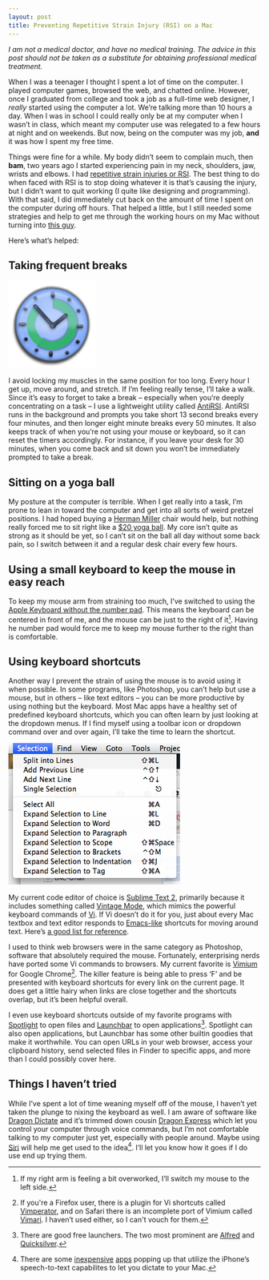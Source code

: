 ```yaml
---
layout: post
title: Preventing Repetitive Strain Injury (RSI) on a Mac
---
```

*I am not a medical doctor, and have no medical training. The advice in this post should not be taken as a substitute for obtaining professional medical treatment.*

When I was a teenager I thought I spent a lot of time on the computer. I played computer games, browsed the web, and chatted online. However, once I graduated from college and took a job as a full-time web designer, I *really* started using the computer a lot. We’re talking more than 10 hours a day. When I was in school I could really only be at my computer when I wasn’t in class, which meant my computer use was relegated to a few hours at night and on weekends. But now, being on the computer was my job, **and** it was how I spent my free time.

Things were fine for a while. My body didn’t seem to complain much, then **bam**, two years ago I started experiencing pain in my neck, shoulders, jaw, wrists and elbows. I had [repetitive strain injuries or RSI](https://en.wikipedia.org/wiki/Repetitive_strain_injury). The best thing to do when faced with RSI is to stop doing whatever it is that’s causing the injury, but I didn’t want to quit working (I quite like designing and programming). With that said, I did immediately cut back on the amount of time I spent on the computer during off hours. That helped a little, but I still needed some strategies and help to get me through the working hours on my Mac without turning into [this guy](https://en.wikipedia.org/wiki/Quasimodo). 

Here’s what’s helped:

## Taking frequent breaks

<a href="http://itunes.apple.com/us/app/antirsi/id442007571?mt=12&amp;partnerId=30&amp;siteID=cxyf8xxWmGo"><img src="/blog/images/2012/02/antirsi-icon.png" alt="AntiRSI Icon" class="alignright"></a>

I avoid locking my muscles in the same position for too long. Every hour I get up, move around, and stretch. If I’m feeling really tense, I’ll take a walk. Since it’s easy to forget to take a break – especially when you’re deeply concentrating on a task – I use a lightweight utility called [AntiRSI](http://itunes.apple.com/us/app/antirsi/id442007571?mt=12&amp;partnerId=30&amp;siteID=cxyf8xxWmGo). AntiRSI runs in the background and prompts you take short 13 second breaks every four minutes, and then longer eight minute breaks every 50 minutes. It also keeps track of when you’re not using your mouse or keyboard, so it can reset the timers accordingly. For instance, if you leave your desk for 30 minutes, when you come back and sit down you won’t be immediately prompted to take a break.

## Sitting on a yoga ball

My posture at the computer is terrible. When I get really into a task, I’m prone to lean in toward the computer and get into all sorts of weird pretzel positions. I had hoped buying a [Herman Miller](http://www.hermanmiller.com/) chair would help, but nothing really forced me to sit right like a [$20 yoga ball](https://www.amazon.com/dp/B000VDTEDA/ref=as_li_ss_til?tag=chrisltd-20&camp=0&creative=0&linkCode=as4&creativeASIN=B000VDTEDA&adid=0VSTD2SBMCQDSXMMXA6Y&). My core isn’t quite as strong as it should be yet, so I can’t sit on the ball all day without some back pain, so I switch between it and a regular desk chair every few hours.

## Using a small keyboard to keep the mouse in easy reach

To keep my mouse arm from straining too much, I’ve switched to using the [Apple Keyboard without the number pad](http://amzn.com/B005DLDO4U). This means the keyboard can be centered in front of me, and the mouse can be just to the right of it[^switch]. Having he number pad would force me to keep my mouse further to the right than is comfortable.

## Using keyboard shortcuts

Another way I prevent the strain of using the mouse is to avoid using it when possible. In some programs, like Photoshop, you can’t help but use a mouse, but in others – like text editors – you can be more productive by using nothing but the keyboard. Most Mac apps have a healthy set of predefined keyboard shortcuts, which you can often learn by just looking at the dropdown menus. If I find myself using a toolbar icon or dropdown command over and over again, I’ll take the time to learn the shortcut.

![Mac OS X dropdown menu](/blog/images/2012/02/dropdown-screenshot.png)

My current code editor of choice is [Sublime Text 2](http://www.sublimetext.com/2), primarily because it includes something called [Vintage Mode](http://www.sublimetext.com/docs/2/vintage.html), which mimics the powerful keyboard commands of [Vi](https://en.wikipedia.org/wiki/Vi). If Vi doesn’t do it for you, just about every Mac textbox and text editor responds to [Emacs-like](https://en.wikipedia.org/wiki/Emacs) shortcuts for moving around text. Here’s [a good list for reference](http://stackoverflow.com/a/434046).

I used to think web browsers were in the same category as Photoshop, software that absolutely required the mouse. Fortunately, enterprising nerds have ported some Vi commands to browsers. My current favorite is [Vimium](http://vimium.github.com/) for Google Chrome[^otherbrowsers]. The killer feature is being able to press ‘F’ and be presented with keyboard shortcuts for every link on the current page. It does get a little hairy when links are close together and the shortcuts overlap, but it’s been helpful overall.

I even use keyboard shortcuts outside of my favorite programs with <a href="https://en.wikipedia.org/wiki/Spotlight_(software)">Spotlight</a> to open files and [Launchbar](http://www.obdev.at/products/launchbar/index.html) to open applications[^otherlaunchers]. Spotlight can also open applications, but Launchbar has some other builtin goodies that make it worthwhile. You can open URLs in your web browser, access your clipboard history, send selected files in Finder to specific apps, and more than I could possibly cover here.

## Things I haven’t tried

While I’ve spent a lot of time weaning myself off of the mouse, I haven’t yet taken the plunge to nixing the keyboard as well. I am aware of software like [Dragon Dictate](http://store.apple.com/us/product/H2569LL/A/Dragon-Dictate-2) and it’s trimmed down cousin [Dragon Express](http://click.linksynergy.com/fs-bin/stat?id=cxyf8xxWmGo&amp;offerid=146261&amp;type=3&amp;subid=0&amp;tmpid=1826&amp;RD_PARM1=http%253A%252F%252Fitunes.apple.com%252Fus%252Fapp%252Fdragon-express%252Fid458613689%253Fmt%253D12%2526uo%253D4%2526partnerId%253D30) which let you control your computer through voice commands, but I’m not comfortable talking to my computer just yet, especially with people around. Maybe using [Siri](http://www.apple.com/iphone/features/siri.html) will help me get used to the idea[^iphone]. I’ll let you know how it goes if I do use end up trying them.

[^switch]: If my right arm is feeling a bit overworked, I’ll switch my mouse to the left side.

[^otherbrowsers]: If you're a Firefox user, there is a plugin for Vi shortcuts called [Vimperator](http://www.vimperator.org/vimperator/), and on Safari there is an incomplete port of Vimium called [Vimari](https://github.com/guyht/vimari). I haven’t used either, so I can't vouch for them.

[^otherlaunchers]: There are good free launchers. The two most prominent are [Alfred](http://itunes.apple.com/us/app/alfred/id405843582?mt=12&amp;partnerId=30&amp;siteID=cxyf8xxWmGo) and [Quicksilver](http://qsapp.com/).

[^iphone]: There are some [inexpensive](http://itunes.apple.com/us/app/dictabulus-speech-text-mac/id476578212?mt=8&amp;ign-mpt=uo%3D4&amp;partnerId=30&amp;siteID=cxyf8xxWmGo) [apps](http://itunes.apple.com/us/app/vocal-vocally-control-your/id486323196?mt=8&amp;ign-mpt=uo%3D4&amp;partnerId=30&amp;siteID=cxyf8xxWmGo) popping up that utilize the iPhone’s speech-to-text capabilites to let you dictate to your Mac.
